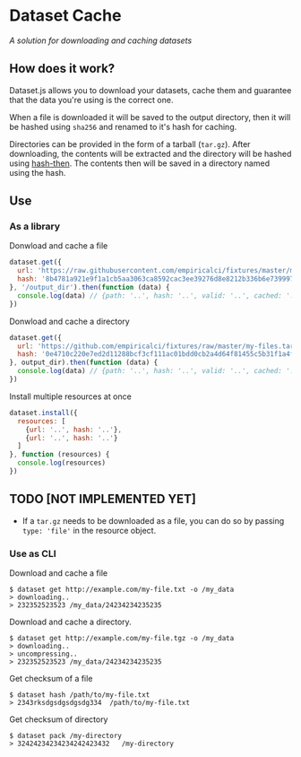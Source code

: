 # Dataset Cache
_A solution for downloading and caching datasets_


## How does it work?
Dataset.js allows you to download your datasets, cache them and 
guarantee that the data you're using is the correct one.

When a file is downloaded it will be saved to the output directory, 
then it will be hashed using ``sha256`` and renamed to it's hash for caching.

Directories can be provided in the form of a tarball (``tar.gz``). After downloading,
the contents will be extracted and the directory will be hashed using [hash-then](https://github.com/alantrrs/hash-then).
The contents then will be saved in a directory named using the hash.


## Use
### As a library

Donwload and cache a file
```js
dataset.get({
  url: 'https://raw.githubusercontent.com/empiricalci/fixtures/master/my-file.txt',
  hash: '8b4781a921e9f1a1cb5aa3063ca8592cac3ee39276d8e8212b336b6e73999798'
}, '/output_dir').then(function (data) {
  console.log(data) // {path: '..', hash: '..', valid: '..', cached: '..'} 
})
```

Donwload and cache a directory
```js
dataset.get({
  url: 'https://github.com/empiricalci/fixtures/raw/master/my-files.tar.gz',
  hash: '0e4710c220e7ed2d11288bcf3cf111ac01bdd0cb2a4d64f81455c5b31f1a4fbe'
}, output_dir).then(function (data) {
  console.log(data) // {path: '..', hash: '..', valid: '..', cached: '..'} 
})

```

Install multiple resources at once
```js
dataset.install({
  resources: [
    {url: '..', hash: '..'},
    {url: '..', hash: '..'}
  ]
}, function (resources) {
  console.log(resources)
})

```

## TODO [NOT IMPLEMENTED YET]
- If a ``tar.gz`` needs to be downloaded as a file, you can do so by passing ``type: 'file'``
in the resource object.

### Use as CLI

Download and cache a file
```
$ dataset get http://example.com/my-file.txt -o /my_data
> downloading..
> 232352523523 /my_data/24234234235235
```

Download and cache a directory.
```
$ dataset get http://example.com/my-file.tgz -o /my_data
> downloading..
> uncompressing..
> 232352523523 /my_data/24234234235235
```

Get checksum of a file
```
$ dataset hash /path/to/my-file.txt
> 2343rksdgsdgsdgsdg334  /path/to/my-file.txt
```

Get checksum of directory
```
$ dataset pack /my-directory
> 32424234234234242423432   /my-directory
```


